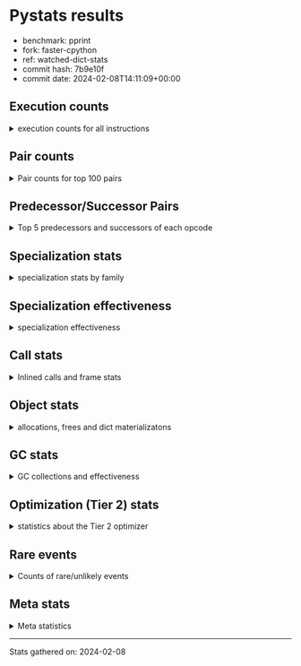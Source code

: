 
# Pystats results

- benchmark: pprint
- fork: faster-cpython
- ref: watched-dict-stats
- commit hash: 7b9e10f
- commit date: 2024-02-08T14:11:09+00:00

## Execution counts

<details>
<summary> execution counts for all instructions </summary>

|Name | Count | Self | Cumulative | Miss ratio | 
|---|---:|---:|---:|---:|
| LOAD_FAST | 3,904,027,280 | 19.2% | 19.2% |  |
| STORE_FAST | 1,824,010,800 | 9.0% | 28.2% |  |
| LOAD_GLOBAL_BUILTIN | 1,680,009,460 | 8.3% | 36.4% |  |
| LOAD_CONST | 1,328,007,760 | 6.5% | 43.0% |  |
| POP_JUMP_IF_FALSE | 1,224,008,080 | 6.0% | 49.0% |  |
| TO_BOOL_BOOL | 1,056,004,800 | 5.2% | 54.2% |  |
| LOAD_FAST_LOAD_FAST | 1,008,008,880 | 5.0% | 59.1% |  |
| CALL_BUILTIN_FAST | 560,003,940 | 2.8% | 61.9% |  |
| RETURN_VALUE | 560,002,000 | 2.8% | 64.7% |  |
| POP_JUMP_IF_TRUE | 552,001,280 | 2.7% | 67.4% |  |
| RESUME_CHECK | 488,004,300 | 2.4% | 69.8% |  |
| CALL_BUILTIN_O | 448,002,040 | 2.2% | 72.0% |  |
| CALL_PY_EXACT_ARGS | 320,004,040 | 1.6% | 73.5% |  |
| LOAD_ATTR_METHOD_WITH_VALUES | 320,003,980 | 1.6% | 75.1% |  |
| LOAD_ATTR | 312,081,480 | 1.5% | 76.7% |  |
| BUILD_TUPLE | 288,000,880 | 1.4% | 78.1% |  |
| LOAD_GLOBAL_MODULE | 280,001,740 | 1.4% | 79.4% |  |
| POP_TOP | 272,002,320 | 1.3% | 80.8% |  |
| CONTAINS_OP | 256,002,320 | 1.3% | 82.0% |  |
| UNPACK_SEQUENCE_TUPLE | 240,000,660 | 1.2% | 83.2% |  |
| IS_OP | 216,000,880 | 1.1% | 84.3% |  |
| ENTER_EXECUTOR | 215,998,720 | 1.1% | 85.4% |  |
| PUSH_NULL | 208,001,760 | 1.0% | 86.4% |  |
| INTERPRETER_EXIT | 168,000,160 | 0.8% | 87.2% |  |
| CALL_TYPE_1 | 160,001,620 | 0.8% | 88.0% |  |
| LOAD_ATTR_INSTANCE_VALUE | 152,001,880 | 0.7% | 88.7% |  |
| FOR_ITER_LIST | 136,860,620 | 0.7% | 89.4% | 33.4% |
| LOAD_ATTR_METHOD_NO_DICT | 120,000,640 | 0.6% | 90.0% |  |
| EXTENDED_ARG | 120,000,160 | 0.6% | 90.6% |  |
| RETURN_CONST | 104,000,240 | 0.5% | 91.1% |  |
| CALL_METHOD_DESCRIPTOR_O | 104,000,180 | 0.5% | 91.6% |  |
| FOR_ITER_TUPLE | 96,863,760 | 0.5% | 92.1% | 47.2% |
| CALL | 96,027,540 | 0.5% | 92.6% |  |
| BINARY_OP | 96,025,120 | 0.5% | 93.0% |  |
| BINARY_OP_ADD_INT | 96,000,320 | 0.5% | 93.5% |  |
| DELETE_SUBSCR | 96,000,240 | 0.5% | 94.0% |  |
| GET_ITER | 96,000,160 | 0.5% | 94.5% |  |
| BUILD_LIST | 96,000,160 | 0.5% | 94.9% |  |
| STORE_SUBSCR_DICT | 96,000,140 | 0.5% | 95.4% |  |
| TO_BOOL_NONE | 96,000,080 | 0.5% | 95.9% |  |
| STORE_ATTR_SLOT | 95,999,960 | 0.5% | 96.3% |  |
| BINARY_SUBSCR_TUPLE_INT | 95,999,920 | 0.5% | 96.8% |  |
| COMPARE_OP_INT | 80,000,160 | 0.4% | 97.2% |  |
| TO_BOOL | 72,019,860 | 0.4% | 97.6% |  |
| CALL_LEN | 56,000,020 | 0.3% | 97.8% |  |
| COPY | 48,000,720 | 0.2% | 98.1% |  |
| FORMAT_SIMPLE | 48,000,640 | 0.2% | 98.3% |  |
| CONVERT_VALUE | 48,000,640 | 0.2% | 98.5% |  |
| JUMP_FORWARD | 48,000,240 | 0.2% | 98.8% |  |
| LOAD_ATTR_SLOT | 47,999,920 | 0.2% | 99.0% |  |
| STORE_FAST_STORE_FAST | 32,000,480 | 0.2% | 99.2% |  |
| NOP | 24,000,640 | 0.1% | 99.3% |  |
| CALL_METHOD_DESCRIPTOR_NOARGS | 24,000,560 | 0.1% | 99.4% |  |
| BUILD_STRING | 24,000,320 | 0.1% | 99.5% |  |
| UNPACK_SEQUENCE_TWO_TUPLE | 24,000,280 | 0.1% | 99.6% |  |
| TO_BOOL_LIST | 24,000,120 | 0.1% | 99.8% |  |
| CALL_KW | 24,000,000 | 0.1% | 99.9% |  |
| BINARY_OP_SUBTRACT_INT | 16,000,300 | 0.1% | 100.0% |  |
| LOAD_ATTR_METHOD_LAZY_DICT | 8,000,160 | 0.0% | 100.0% |  |
| LOAD_GLOBAL | 2,560 | 0.0% | 100.0% |  |
| JUMP_BACKWARD | 1,700 | 0.0% | 100.0% |  |
| UNPACK_SEQUENCE | 360 | 0.0% | 100.0% |  |
| RESUME | 340 | 0.0% | 100.0% |  |
| COMPARE_OP | 320 | 0.0% | 100.0% |  |
| LOAD_DEREF | 320 | 0.0% | 100.0% |  |
| LOAD_ATTR_MODULE | 240 | 0.0% | 100.0% |  |
| STORE_SUBSCR | 200 | 0.0% | 100.0% |  |
| BINARY_SUBSCR | 160 | 0.0% | 100.0% |  |
| CALL_FUNCTION_EX | 160 | 0.0% | 100.0% |  |
| COPY_FREE_VARS | 160 | 0.0% | 100.0% |  |
| FOR_ITER | 160 | 0.0% | 100.0% |  |
| BINARY_OP_SUBTRACT_FLOAT | 120 | 0.0% | 100.0% |  |
| CHECK_EXC_MATCH | 80 | 0.0% | 100.0% |  |
| POP_EXCEPT | 80 | 0.0% | 100.0% |  |
| PUSH_EXC_INFO | 80 | 0.0% | 100.0% |  |
| BUILD_MAP | 80 | 0.0% | 100.0% |  |
| JUMP_BACKWARD_NO_INTERRUPT | 80 | 0.0% | 100.0% |  |
| POP_JUMP_IF_NONE | 80 | 0.0% | 100.0% |  |
| STORE_ATTR | 80 | 0.0% | 100.0% |  |
| BINARY_OP_ADD_UNICODE | 60 | 0.0% | 100.0% |  |
| CALL_METHOD_DESCRIPTOR_FAST | 60 | 0.0% | 100.0% |  |
| LOAD_ATTR_NONDESCRIPTOR_WITH_VALUES | 60 | 0.0% | 100.0% |  |


</details>

## Pair counts

<details>
<summary> Pair counts for top 100 pairs </summary>

|Pair | Count | Self | Cumulative | 
|---|---:|---:|---:|
| LOAD_GLOBAL_BUILTIN LOAD_FAST | 1,040,006,800 | 5.1% | 5.1% |
| STORE_FAST LOAD_FAST | 928,005,520 | 4.6% | 9.7% |
| LOAD_FAST LOAD_GLOBAL_BUILTIN | 640,002,240 | 3.1% | 12.8% |
| POP_JUMP_IF_FALSE LOAD_GLOBAL_BUILTIN | 536,002,680 | 2.6% | 15.5% |
| TO_BOOL_BOOL POP_JUMP_IF_FALSE | 528,003,940 | 2.6% | 18.1% |
| STORE_FAST STORE_FAST | 464,001,440 | 2.3% | 20.3% |
| POP_JUMP_IF_FALSE LOAD_FAST | 448,003,200 | 2.2% | 22.5% |
| LOAD_FAST TO_BOOL_BOOL | 440,001,000 | 2.2% | 24.7% |
| TO_BOOL_BOOL POP_JUMP_IF_TRUE | 432,000,740 | 2.1% | 26.8% |
| CALL_BUILTIN_FAST TO_BOOL_BOOL | 424,001,680 | 2.1% | 28.9% |
| LOAD_GLOBAL_BUILTIN CALL_BUILTIN_FAST | 424,001,680 | 2.1% | 31.0% |
| LOAD_FAST CALL_BUILTIN_O | 424,001,520 | 2.1% | 33.1% |
| LOAD_FAST LOAD_CONST | 400,002,160 | 2.0% | 35.1% |
| CALL_PY_EXACT_ARGS RESUME_CHECK | 320,004,040 | 1.6% | 36.6% |
| LOAD_FAST LOAD_ATTR_METHOD_WITH_VALUES | 320,003,720 | 1.6% | 38.2% |
| LOAD_CONST LOAD_CONST | 304,002,480 | 1.5% | 39.7% |
| BUILD_TUPLE RETURN_VALUE | 288,000,880 | 1.4% | 41.1% |
| POP_TOP LOAD_FAST | 264,001,920 | 1.3% | 42.4% |
| LOAD_CONST STORE_FAST | 264,000,720 | 1.3% | 43.7% |
| CONTAINS_OP POP_JUMP_IF_FALSE | 256,002,320 | 1.3% | 45.0% |
| RETURN_VALUE RETURN_VALUE | 240,000,800 | 1.2% | 46.2% |
| RETURN_VALUE UNPACK_SEQUENCE_TUPLE | 240,000,520 | 1.2% | 47.3% |
| UNPACK_SEQUENCE_TUPLE STORE_FAST | 232,000,600 | 1.1% | 48.5% |
| LOAD_ATTR IS_OP | 216,000,880 | 1.1% | 49.5% |
| LOAD_GLOBAL_BUILTIN LOAD_ATTR | 216,000,720 | 1.1% | 50.6% |
| POP_JUMP_IF_TRUE LOAD_FAST | 216,000,560 | 1.1% | 51.7% |
| POP_JUMP_IF_TRUE ENTER_EXECUTOR | 215,998,620 | 1.1% | 52.7% |
| LOAD_ATTR_METHOD_WITH_VALUES LOAD_FAST_LOAD_FAST | 208,003,700 | 1.0% | 53.8% |
| LOAD_FAST_LOAD_FAST LOAD_FAST_LOAD_FAST | 208,002,400 | 1.0% | 54.8% |
| LOAD_FAST_LOAD_FAST CALL_PY_EXACT_ARGS | 208,002,400 | 1.0% | 55.8% |
| LOAD_FAST PUSH_NULL | 208,001,440 | 1.0% | 56.8% |
| PUSH_NULL LOAD_FAST | 208,001,040 | 1.0% | 57.8% |
| CALL_BUILTIN_O POP_TOP | 208,000,780 | 1.0% | 58.9% |
| STORE_FAST LOAD_GLOBAL_BUILTIN | 192,001,520 | 0.9% | 59.8% |
| IS_OP POP_JUMP_IF_FALSE | 168,000,720 | 0.8% | 60.6% |
| CACHE RESUME_CHECK | 168,000,000 | 0.8% | 61.5% |
| RESUME_CHECK LOAD_FAST | 160,002,140 | 0.8% | 62.3% |
| RESUME_CHECK LOAD_GLOBAL_BUILTIN | 160,002,040 | 0.8% | 63.0% |
| LOAD_FAST CALL_TYPE_1 | 160,001,560 | 0.8% | 63.8% |
| CALL_TYPE_1 STORE_FAST | 160,001,560 | 0.8% | 64.6% |
| LOAD_GLOBAL_MODULE CONTAINS_OP | 160,001,560 | 0.8% | 65.4% |
| LOAD_FAST LOAD_GLOBAL_MODULE | 160,001,520 | 0.8% | 66.2% |
| LOAD_FAST LOAD_ATTR_INSTANCE_VALUE | 152,001,640 | 0.7% | 66.9% |
| LOAD_ATTR_INSTANCE_VALUE TO_BOOL_BOOL | 144,001,000 | 0.7% | 67.6% |
| LOAD_CONST BUILD_TUPLE | 144,000,720 | 0.7% | 68.4% |
| CALL_BUILTIN_O LOAD_CONST | 144,000,640 | 0.7% | 69.1% |
| CALL_BUILTIN_FAST STORE_FAST | 136,002,060 | 0.7% | 69.7% |
| LOAD_CONST CALL_BUILTIN_FAST | 136,001,520 | 0.7% | 70.4% |
| EXTENDED_ARG POP_JUMP_IF_FALSE | 120,000,160 | 0.6% | 71.0% |
| LOAD_FAST_LOAD_FAST LOAD_FAST | 112,001,440 | 0.6% | 71.5% |
| LOAD_FAST CALL_PY_EXACT_ARGS | 112,001,280 | 0.6% | 72.1% |
| LOAD_FAST LOAD_FAST_LOAD_FAST | 112,000,320 | 0.6% | 72.6% |
| LOAD_ATTR_METHOD_WITH_VALUES LOAD_FAST | 112,000,280 | 0.6% | 73.2% |
| LOAD_FAST CALL_METHOD_DESCRIPTOR_O | 103,999,960 | 0.5% | 73.7% |
| LOAD_FAST LOAD_ATTR | 96,001,560 | 0.5% | 74.2% |
| LOAD_FAST_LOAD_FAST CONTAINS_OP | 96,000,720 | 0.5% | 74.6% |
| LOAD_CONST LOAD_FAST_LOAD_FAST | 96,000,640 | 0.5% | 75.1% |
| POP_JUMP_IF_FALSE LOAD_CONST | 96,000,640 | 0.5% | 75.6% |
| CALL_BUILTIN_O STORE_FAST | 96,000,620 | 0.5% | 76.1% |
| STORE_FAST LOAD_CONST | 96,000,320 | 0.5% | 76.5% |
| LOAD_ATTR STORE_FAST | 96,000,280 | 0.5% | 77.0% |
| LOAD_FAST_LOAD_FAST DELETE_SUBSCR | 96,000,240 | 0.5% | 77.5% |
| BINARY_OP LOAD_FAST_LOAD_FAST | 96,000,180 | 0.5% | 78.0% |
| BUILD_LIST STORE_FAST | 96,000,160 | 0.5% | 78.4% |
| LOAD_FAST GET_ITER | 96,000,160 | 0.5% | 78.9% |
| LOAD_FAST_LOAD_FAST BUILD_TUPLE | 96,000,160 | 0.5% | 79.4% |
| POP_JUMP_IF_FALSE LOAD_FAST_LOAD_FAST | 96,000,160 | 0.5% | 79.8% |
| STORE_FAST BUILD_LIST | 96,000,160 | 0.5% | 80.3% |
| BINARY_OP_ADD_INT STORE_FAST | 96,000,140 | 0.5% | 80.8% |
| LOAD_CONST BINARY_OP_ADD_INT | 96,000,120 | 0.5% | 81.3% |
| TO_BOOL_BOOL EXTENDED_ARG | 96,000,120 | 0.5% | 81.7% |
| CALL_METHOD_DESCRIPTOR_O BINARY_OP | 96,000,080 | 0.5% | 82.2% |
| LOAD_ATTR_METHOD_NO_DICT LOAD_FAST | 96,000,080 | 0.5% | 82.7% |
| STORE_SUBSCR_DICT LOAD_CONST | 96,000,080 | 0.5% | 83.1% |
| TO_BOOL_NONE POP_JUMP_IF_FALSE | 96,000,080 | 0.5% | 83.6% |
| LOAD_FAST_LOAD_FAST STORE_SUBSCR_DICT | 96,000,040 | 0.5% | 84.1% |
| LOAD_CONST LOAD_ATTR_METHOD_NO_DICT | 96,000,000 | 0.5% | 84.6% |
| LOAD_FAST TO_BOOL_NONE | 96,000,000 | 0.5% | 85.0% |
| RETURN_CONST INTERPRETER_EXIT | 96,000,000 | 0.5% | 85.5% |
| RESUME_CHECK LOAD_FAST_LOAD_FAST | 95,999,960 | 0.5% | 86.0% |
| STORE_ATTR_SLOT RETURN_CONST | 95,999,960 | 0.5% | 86.5% |
| LOAD_FAST_LOAD_FAST STORE_ATTR_SLOT | 95,999,920 | 0.5% | 86.9% |
| BINARY_SUBSCR_TUPLE_INT CALL | 95,999,920 | 0.5% | 87.4% |
| LOAD_GLOBAL_MODULE LOAD_FAST | 95,999,920 | 0.5% | 87.9% |
| LOAD_CONST BINARY_SUBSCR_TUPLE_INT | 95,999,840 | 0.5% | 88.3% |
| ENTER_EXECUTOR LOAD_GLOBAL_BUILTIN | 79,999,280 | 0.4% | 88.7% |
| ENTER_EXECUTOR FOR_ITER_LIST | 78,085,140 | 0.4% | 89.1% |
| LOAD_FAST TO_BOOL | 72,000,760 | 0.4% | 89.5% |
| TO_BOOL POP_JUMP_IF_TRUE | 72,000,260 | 0.4% | 89.8% |
| DELETE_SUBSCR LOAD_FAST | 72,000,160 | 0.4% | 90.2% |
| RETURN_VALUE INTERPRETER_EXIT | 72,000,160 | 0.4% | 90.5% |
| POP_JUMP_IF_TRUE LOAD_CONST | 72,000,160 | 0.4% | 90.9% |
| FOR_ITER_TUPLE STORE_FAST | 58,172,940 | 0.3% | 91.2% |
| FOR_ITER_LIST LOAD_FAST_LOAD_FAST | 58,171,180 | 0.3% | 91.5% |
| ENTER_EXECUTOR FOR_ITER_TUPLE | 57,914,220 | 0.3% | 91.7% |
| GET_ITER FOR_ITER_LIST | 57,913,000 | 0.3% | 92.0% |
| COMPARE_OP_INT POP_JUMP_IF_FALSE | 56,000,200 | 0.3% | 92.3% |
| LOAD_FAST CALL_LEN | 55,999,960 | 0.3% | 92.6% |
| FOR_ITER_LIST STORE_FAST | 53,827,340 | 0.3% | 92.8% |
| POP_JUMP_IF_FALSE POP_TOP | 48,000,720 | 0.2% | 93.1% |


</details>

## Predecessor/Successor Pairs

<details>
<summary> Top 5 predecessors and successors of each opcode </summary>

### CACHE

<details>
<summary> Successors and predecessors for CACHE </summary>

|Successors | Count | Percentage | 
|---|---:|---:|
| RESUME_CHECK | 168,000,000 | 100.0% |
| RESUME | 160 | 0.0% |


</details>

### BINARY_SUBSCR

<details>
<summary> Successors and predecessors for BINARY_SUBSCR </summary>

|Predecessors | Count | Percentage | 
|---|---:|---:|
| LOAD_CONST | 160 | 100.0% |

|Successors | Count | Percentage | 
|---|---:|---:|
| CALL | 80 | 50.0% |
| BINARY_SUBSCR_TUPLE_INT | 80 | 50.0% |


</details>

### CHECK_EXC_MATCH

<details>
<summary> Successors and predecessors for CHECK_EXC_MATCH </summary>

|Predecessors | Count | Percentage | 
|---|---:|---:|
| LOAD_GLOBAL_BUILTIN | 60 | 75.0% |
| LOAD_GLOBAL | 20 | 25.0% |

|Successors | Count | Percentage | 
|---|---:|---:|
| POP_JUMP_IF_FALSE | 80 | 100.0% |


</details>

### DELETE_SUBSCR

<details>
<summary> Successors and predecessors for DELETE_SUBSCR </summary>

|Predecessors | Count | Percentage | 
|---|---:|---:|
| LOAD_FAST_LOAD_FAST | 96,000,240 | 100.0% |

|Successors | Count | Percentage | 
|---|---:|---:|
| LOAD_FAST | 72,000,160 | 75.0% |
| LOAD_CONST | 24,000,000 | 25.0% |
| RETURN_CONST | 80 | 0.0% |


</details>

### FORMAT_SIMPLE

<details>
<summary> Successors and predecessors for FORMAT_SIMPLE </summary>

|Predecessors | Count | Percentage | 
|---|---:|---:|
| CONVERT_VALUE | 48,000,640 | 100.0% |

|Successors | Count | Percentage | 
|---|---:|---:|
| BUILD_STRING | 24,000,320 | 50.0% |
| LOAD_CONST | 24,000,320 | 50.0% |


</details>

### GET_ITER

<details>
<summary> Successors and predecessors for GET_ITER </summary>

|Predecessors | Count | Percentage | 
|---|---:|---:|
| LOAD_FAST | 96,000,160 | 100.0% |

|Successors | Count | Percentage | 
|---|---:|---:|
| FOR_ITER_LIST | 57,913,000 | 60.3% |
| FOR_ITER_TUPLE | 38,087,040 | 39.7% |
| FOR_ITER | 120 | 0.0% |


</details>

### INTERPRETER_EXIT

<details>
<summary> Successors and predecessors for INTERPRETER_EXIT </summary>

|Predecessors | Count | Percentage | 
|---|---:|---:|
| RETURN_CONST | 96,000,000 | 57.1% |
| RETURN_VALUE | 72,000,160 | 42.9% |


</details>

### NOP

<details>
<summary> Successors and predecessors for NOP </summary>

|Predecessors | Count | Percentage | 
|---|---:|---:|
| RESUME_CHECK | 23,999,960 | 100.0% |
| STORE_FAST | 480 | 0.0% |
| POP_TOP | 160 | 0.0% |
| RESUME | 40 | 0.0% |

|Successors | Count | Percentage | 
|---|---:|---:|
| LOAD_FAST | 24,000,000 | 100.0% |
| LOAD_GLOBAL_BUILTIN | 400 | 0.0% |
| LOAD_DEREF | 160 | 0.0% |
| LOAD_GLOBAL | 80 | 0.0% |


</details>

### POP_EXCEPT

<details>
<summary> Successors and predecessors for POP_EXCEPT </summary>

|Predecessors | Count | Percentage | 
|---|---:|---:|
| STORE_FAST | 80 | 100.0% |

|Successors | Count | Percentage | 
|---|---:|---:|
| JUMP_BACKWARD_NO_INTERRUPT | 80 | 100.0% |


</details>

### POP_TOP

<details>
<summary> Successors and predecessors for POP_TOP </summary>

|Predecessors | Count | Percentage | 
|---|---:|---:|
| CALL_BUILTIN_O | 208,000,780 | 76.5% |
| POP_JUMP_IF_FALSE | 48,000,720 | 17.6% |
| RETURN_CONST | 8,000,240 | 2.9% |
| CALL_METHOD_DESCRIPTOR_O | 8,000,100 | 2.9% |
| CALL | 480 | 0.0% |

|Successors | Count | Percentage | 
|---|---:|---:|
| LOAD_FAST | 264,001,920 | 97.1% |
| RETURN_CONST | 8,000,080 | 2.9% |
| NOP | 160 | 0.0% |
| LOAD_CONST | 80 | 0.0% |
| LOAD_FAST_LOAD_FAST | 80 | 0.0% |


</details>

### PUSH_EXC_INFO

<details>
<summary> Successors and predecessors for PUSH_EXC_INFO </summary>

|Predecessors | Count | Percentage | 
|---|---:|---:|
| ENTER_EXECUTOR | 80 | 100.0% |

|Successors | Count | Percentage | 
|---|---:|---:|
| LOAD_GLOBAL | 40 | 50.0% |
| LOAD_GLOBAL_BUILTIN | 40 | 50.0% |


</details>

### PUSH_NULL

<details>
<summary> Successors and predecessors for PUSH_NULL </summary>

|Predecessors | Count | Percentage | 
|---|---:|---:|
| LOAD_FAST | 208,001,440 | 100.0% |
| LOAD_DEREF | 160 | 0.0% |
| LOAD_ATTR_MODULE | 120 | 0.0% |
| LOAD_ATTR | 40 | 0.0% |

|Successors | Count | Percentage | 
|---|---:|---:|
| LOAD_FAST | 208,001,040 | 100.0% |
| CALL | 640 | 0.0% |
| LOAD_FAST_LOAD_FAST | 80 | 0.0% |


</details>

### RETURN_VALUE

<details>
<summary> Successors and predecessors for RETURN_VALUE </summary>

|Predecessors | Count | Percentage | 
|---|---:|---:|
| BUILD_TUPLE | 288,000,880 | 51.4% |
| RETURN_VALUE | 240,000,800 | 42.9% |
| COMPARE_OP_INT | 23,999,960 | 4.3% |
| LOAD_FAST | 8,000,240 | 1.4% |
| CALL_METHOD_DESCRIPTOR_NOARGS | 60 | 0.0% |

|Successors | Count | Percentage | 
|---|---:|---:|
| RETURN_VALUE | 240,000,800 | 42.9% |
| UNPACK_SEQUENCE_TUPLE | 240,000,520 | 42.9% |
| INTERPRETER_EXIT | 72,000,160 | 12.9% |
| STORE_FAST | 8,000,080 | 1.4% |
| UNPACK_SEQUENCE | 280 | 0.0% |


</details>

### STORE_SUBSCR

<details>
<summary> Successors and predecessors for STORE_SUBSCR </summary>

|Predecessors | Count | Percentage | 
|---|---:|---:|
| LOAD_FAST_LOAD_FAST | 200 | 100.0% |

|Successors | Count | Percentage | 
|---|---:|---:|
| STORE_SUBSCR_DICT | 100 | 50.0% |
| LOAD_CONST | 80 | 40.0% |
| LOAD_FAST | 20 | 10.0% |


</details>

### TO_BOOL

<details>
<summary> Successors and predecessors for TO_BOOL </summary>

|Predecessors | Count | Percentage | 
|---|---:|---:|
| LOAD_FAST | 72,000,760 | 100.0% |
| TO_BOOL | 18,340 | 0.0% |
| CALL | 200 | 0.0% |
| CALL_BUILTIN_FAST | 200 | 0.0% |
| COPY | 160 | 0.0% |

|Successors | Count | Percentage | 
|---|---:|---:|
| POP_JUMP_IF_TRUE | 72,000,260 | 100.0% |
| TO_BOOL | 18,340 | 0.0% |
| TO_BOOL_BOOL | 640 | 0.0% |
| POP_JUMP_IF_FALSE | 460 | 0.0% |
| TO_BOOL_NONE | 80 | 0.0% |


</details>

### BINARY_OP

<details>
<summary> Successors and predecessors for BINARY_OP </summary>

|Predecessors | Count | Percentage | 
|---|---:|---:|
| CALL_METHOD_DESCRIPTOR_O | 96,000,080 | 100.0% |
| BINARY_OP | 24,280 | 0.0% |
| LOAD_CONST | 280 | 0.0% |
| LOAD_FAST | 280 | 0.0% |
| CALL | 80 | 0.0% |

|Successors | Count | Percentage | 
|---|---:|---:|
| LOAD_FAST_LOAD_FAST | 96,000,180 | 100.0% |
| BINARY_OP | 24,280 | 0.0% |
| STORE_FAST | 220 | 0.0% |
| BINARY_OP_ADD_INT | 160 | 0.0% |
| BINARY_OP_SUBTRACT_INT | 100 | 0.0% |


</details>

### BUILD_LIST

<details>
<summary> Successors and predecessors for BUILD_LIST </summary>

|Predecessors | Count | Percentage | 
|---|---:|---:|
| STORE_FAST | 96,000,160 | 100.0% |

|Successors | Count | Percentage | 
|---|---:|---:|
| STORE_FAST | 96,000,160 | 100.0% |


</details>

### BUILD_MAP

<details>
<summary> Successors and predecessors for BUILD_MAP </summary>

|Predecessors | Count | Percentage | 
|---|---:|---:|
| LOAD_CONST | 80 | 100.0% |

|Successors | Count | Percentage | 
|---|---:|---:|
| LOAD_CONST | 80 | 100.0% |


</details>

### BUILD_STRING

<details>
<summary> Successors and predecessors for BUILD_STRING </summary>

|Predecessors | Count | Percentage | 
|---|---:|---:|
| FORMAT_SIMPLE | 24,000,320 | 100.0% |

|Successors | Count | Percentage | 
|---|---:|---:|
| CALL_BUILTIN_O | 24,000,240 | 100.0% |
| CALL | 80 | 0.0% |


</details>

### BUILD_TUPLE

<details>
<summary> Successors and predecessors for BUILD_TUPLE </summary>

|Predecessors | Count | Percentage | 
|---|---:|---:|
| LOAD_CONST | 144,000,720 | 50.0% |
| LOAD_FAST_LOAD_FAST | 96,000,160 | 33.3% |
| CALL | 48,000,000 | 16.7% |

|Successors | Count | Percentage | 
|---|---:|---:|
| RETURN_VALUE | 288,000,880 | 100.0% |


</details>

### CALL

<details>
<summary> Successors and predecessors for CALL </summary>

|Predecessors | Count | Percentage | 
|---|---:|---:|
| BINARY_SUBSCR_TUPLE_INT | 95,999,920 | 100.0% |
| CALL | 24,380 | 0.0% |
| LOAD_FAST | 1,200 | 0.0% |
| PUSH_NULL | 640 | 0.0% |
| LOAD_FAST_LOAD_FAST | 320 | 0.0% |

|Successors | Count | Percentage | 
|---|---:|---:|
| BUILD_TUPLE | 48,000,000 | 50.0% |
| LOAD_GLOBAL_MODULE | 47,999,920 | 50.0% |
| CALL | 24,380 | 0.0% |
| STORE_FAST | 500 | 0.0% |
| POP_TOP | 480 | 0.0% |


</details>

### CALL_FUNCTION_EX

<details>
<summary> Successors and predecessors for CALL_FUNCTION_EX </summary>

|Predecessors | Count | Percentage | 
|---|---:|---:|
| LOAD_FAST | 160 | 100.0% |

|Successors | Count | Percentage | 
|---|---:|---:|
| COPY_FREE_VARS | 160 | 100.0% |


</details>

### CALL_KW

<details>
<summary> Successors and predecessors for CALL_KW </summary>

|Predecessors | Count | Percentage | 
|---|---:|---:|
| LOAD_CONST | 24,000,000 | 100.0% |

|Successors | Count | Percentage | 
|---|---:|---:|
| STORE_FAST | 24,000,000 | 100.0% |


</details>

### COMPARE_OP

<details>
<summary> Successors and predecessors for COMPARE_OP </summary>

|Predecessors | Count | Percentage | 
|---|---:|---:|
| LOAD_CONST | 200 | 62.5% |
| LOAD_ATTR | 40 | 12.5% |
| LOAD_FAST | 40 | 12.5% |
| LOAD_ATTR_SLOT | 40 | 12.5% |

|Successors | Count | Percentage | 
|---|---:|---:|
| COMPARE_OP_INT | 160 | 50.0% |
| POP_JUMP_IF_FALSE | 120 | 37.5% |
| RETURN_VALUE | 40 | 12.5% |


</details>

### CONTAINS_OP

<details>
<summary> Successors and predecessors for CONTAINS_OP </summary>

|Predecessors | Count | Percentage | 
|---|---:|---:|
| LOAD_GLOBAL_MODULE | 160,001,560 | 62.5% |
| LOAD_FAST_LOAD_FAST | 96,000,720 | 37.5% |
| LOAD_GLOBAL | 40 | 0.0% |

|Successors | Count | Percentage | 
|---|---:|---:|
| POP_JUMP_IF_FALSE | 256,002,320 | 100.0% |


</details>

### CONVERT_VALUE

<details>
<summary> Successors and predecessors for CONVERT_VALUE </summary>

|Predecessors | Count | Percentage | 
|---|---:|---:|
| LOAD_FAST | 48,000,640 | 100.0% |

|Successors | Count | Percentage | 
|---|---:|---:|
| FORMAT_SIMPLE | 48,000,640 | 100.0% |


</details>

### COPY

<details>
<summary> Successors and predecessors for COPY </summary>

|Predecessors | Count | Percentage | 
|---|---:|---:|
| LOAD_FAST | 48,000,640 | 100.0% |
| BINARY_OP_ADD_INT | 60 | 0.0% |
| BINARY_OP | 20 | 0.0% |

|Successors | Count | Percentage | 
|---|---:|---:|
| TO_BOOL_BOOL | 48,000,480 | 100.0% |
| TO_BOOL | 160 | 0.0% |
| STORE_FAST_STORE_FAST | 80 | 0.0% |


</details>

### COPY_FREE_VARS

<details>
<summary> Successors and predecessors for COPY_FREE_VARS </summary>

|Predecessors | Count | Percentage | 
|---|---:|---:|
| CALL_FUNCTION_EX | 160 | 100.0% |

|Successors | Count | Percentage | 
|---|---:|---:|
| RESUME_CHECK | 120 | 75.0% |
| RESUME | 40 | 25.0% |


</details>

### ENTER_EXECUTOR

<details>
<summary> Successors and predecessors for ENTER_EXECUTOR </summary>

|Predecessors | Count | Percentage | 
|---|---:|---:|
| POP_JUMP_IF_TRUE | 215,998,620 | 100.0% |
| JUMP_BACKWARD | 100 | 0.0% |

|Successors | Count | Percentage | 
|---|---:|---:|
| LOAD_GLOBAL_BUILTIN | 79,999,280 | 37.0% |
| FOR_ITER_LIST | 78,085,140 | 36.2% |
| FOR_ITER_TUPLE | 57,914,220 | 26.8% |
| PUSH_EXC_INFO | 80 | 0.0% |


</details>

### EXTENDED_ARG

<details>
<summary> Successors and predecessors for EXTENDED_ARG </summary>

|Predecessors | Count | Percentage | 
|---|---:|---:|
| TO_BOOL_BOOL | 96,000,120 | 80.0% |
| IS_OP | 24,000,000 | 20.0% |
| TO_BOOL | 40 | 0.0% |

|Successors | Count | Percentage | 
|---|---:|---:|
| POP_JUMP_IF_FALSE | 120,000,160 | 100.0% |


</details>

### FOR_ITER

<details>
<summary> Successors and predecessors for FOR_ITER </summary>

|Predecessors | Count | Percentage | 
|---|---:|---:|
| GET_ITER | 120 | 75.0% |
| JUMP_BACKWARD | 40 | 25.0% |

|Successors | Count | Percentage | 
|---|---:|---:|
| STORE_FAST | 40 | 25.0% |
| UNPACK_SEQUENCE | 40 | 25.0% |
| FOR_ITER_LIST | 40 | 25.0% |
| FOR_ITER_TUPLE | 40 | 25.0% |


</details>

### IS_OP

<details>
<summary> Successors and predecessors for IS_OP </summary>

|Predecessors | Count | Percentage | 
|---|---:|---:|
| LOAD_ATTR | 216,000,880 | 100.0% |

|Successors | Count | Percentage | 
|---|---:|---:|
| POP_JUMP_IF_FALSE | 168,000,720 | 77.8% |
| POP_JUMP_IF_TRUE | 24,000,160 | 11.1% |
| EXTENDED_ARG | 24,000,000 | 11.1% |


</details>

### JUMP_BACKWARD

<details>
<summary> Successors and predecessors for JUMP_BACKWARD </summary>

|Predecessors | Count | Percentage | 
|---|---:|---:|
| POP_JUMP_IF_TRUE | 1,700 | 100.0% |

|Successors | Count | Percentage | 
|---|---:|---:|
| FOR_ITER_TUPLE | 640 | 37.6% |
| FOR_ITER_LIST | 600 | 35.3% |
| LOAD_FAST | 320 | 18.8% |
| ENTER_EXECUTOR | 100 | 5.9% |
| FOR_ITER | 40 | 2.4% |


</details>

### JUMP_BACKWARD_NO_INTERRUPT

<details>
<summary> Successors and predecessors for JUMP_BACKWARD_NO_INTERRUPT </summary>

|Predecessors | Count | Percentage | 
|---|---:|---:|
| POP_EXCEPT | 80 | 100.0% |

|Successors | Count | Percentage | 
|---|---:|---:|
| LOAD_FAST | 80 | 100.0% |


</details>

### JUMP_FORWARD

<details>
<summary> Successors and predecessors for JUMP_FORWARD </summary>

|Predecessors | Count | Percentage | 
|---|---:|---:|
| STORE_FAST | 48,000,160 | 100.0% |
| LOAD_FAST | 80 | 0.0% |

|Successors | Count | Percentage | 
|---|---:|---:|
| LOAD_GLOBAL_BUILTIN | 24,000,120 | 50.0% |
| LOAD_FAST | 24,000,000 | 50.0% |
| LOAD_FAST_LOAD_FAST | 80 | 0.0% |
| LOAD_GLOBAL | 40 | 0.0% |


</details>

### LOAD_ATTR

<details>
<summary> Successors and predecessors for LOAD_ATTR </summary>

|Predecessors | Count | Percentage | 
|---|---:|---:|
| LOAD_GLOBAL_BUILTIN | 216,000,720 | 69.2% |
| LOAD_FAST | 96,001,560 | 30.8% |
| LOAD_ATTR | 78,540 | 0.0% |
| LOAD_GLOBAL | 240 | 0.0% |
| LOAD_CONST | 160 | 0.0% |

|Successors | Count | Percentage | 
|---|---:|---:|
| IS_OP | 216,000,880 | 69.2% |
| STORE_FAST | 96,000,280 | 30.8% |
| LOAD_ATTR | 78,540 | 0.0% |
| LOAD_ATTR_METHOD_WITH_VALUES | 260 | 0.0% |
| LOAD_FAST | 240 | 0.0% |


</details>

### LOAD_CONST

<details>
<summary> Successors and predecessors for LOAD_CONST </summary>

|Predecessors | Count | Percentage | 
|---|---:|---:|
| LOAD_FAST | 400,002,160 | 30.1% |
| LOAD_CONST | 304,002,480 | 22.9% |
| CALL_BUILTIN_O | 144,000,640 | 10.8% |
| POP_JUMP_IF_FALSE | 96,000,640 | 7.2% |
| STORE_FAST | 96,000,320 | 7.2% |

|Successors | Count | Percentage | 
|---|---:|---:|
| LOAD_CONST | 304,002,480 | 22.9% |
| STORE_FAST | 264,000,720 | 19.9% |
| BUILD_TUPLE | 144,000,720 | 10.8% |
| CALL_BUILTIN_FAST | 136,001,520 | 10.2% |
| LOAD_FAST_LOAD_FAST | 96,000,640 | 7.2% |


</details>

### LOAD_DEREF

<details>
<summary> Successors and predecessors for LOAD_DEREF </summary>

|Predecessors | Count | Percentage | 
|---|---:|---:|
| NOP | 160 | 50.0% |
| STORE_FAST | 160 | 50.0% |

|Successors | Count | Percentage | 
|---|---:|---:|
| PUSH_NULL | 160 | 50.0% |
| STORE_FAST | 160 | 50.0% |


</details>

### LOAD_FAST

<details>
<summary> Successors and predecessors for LOAD_FAST </summary>

|Predecessors | Count | Percentage | 
|---|---:|---:|
| LOAD_GLOBAL_BUILTIN | 1,040,006,800 | 26.6% |
| STORE_FAST | 928,005,520 | 23.8% |
| POP_JUMP_IF_FALSE | 448,003,200 | 11.5% |
| POP_TOP | 264,001,920 | 6.8% |
| POP_JUMP_IF_TRUE | 216,000,560 | 5.5% |

|Successors | Count | Percentage | 
|---|---:|---:|
| LOAD_GLOBAL_BUILTIN | 640,002,240 | 16.4% |
| TO_BOOL_BOOL | 440,001,000 | 11.3% |
| CALL_BUILTIN_O | 424,001,520 | 10.9% |
| LOAD_CONST | 400,002,160 | 10.2% |
| LOAD_ATTR_METHOD_WITH_VALUES | 320,003,720 | 8.2% |


</details>

### LOAD_FAST_LOAD_FAST

<details>
<summary> Successors and predecessors for LOAD_FAST_LOAD_FAST </summary>

|Predecessors | Count | Percentage | 
|---|---:|---:|
| LOAD_ATTR_METHOD_WITH_VALUES | 208,003,700 | 20.6% |
| LOAD_FAST_LOAD_FAST | 208,002,400 | 20.6% |
| LOAD_FAST | 112,000,320 | 11.1% |
| LOAD_CONST | 96,000,640 | 9.5% |
| BINARY_OP | 96,000,180 | 9.5% |

|Successors | Count | Percentage | 
|---|---:|---:|
| LOAD_FAST_LOAD_FAST | 208,002,400 | 20.6% |
| CALL_PY_EXACT_ARGS | 208,002,400 | 20.6% |
| LOAD_FAST | 112,001,440 | 11.1% |
| CONTAINS_OP | 96,000,720 | 9.5% |
| DELETE_SUBSCR | 96,000,240 | 9.5% |


</details>

### LOAD_GLOBAL

<details>
<summary> Successors and predecessors for LOAD_GLOBAL </summary>

|Predecessors | Count | Percentage | 
|---|---:|---:|
| LOAD_FAST | 800 | 31.2% |
| POP_JUMP_IF_FALSE | 680 | 26.6% |
| STORE_FAST | 160 | 6.2% |
| RESUME | 160 | 6.2% |
| RESUME_CHECK | 160 | 6.2% |

|Successors | Count | Percentage | 
|---|---:|---:|
| LOAD_GLOBAL_BUILTIN | 1,020 | 39.8% |
| LOAD_FAST | 720 | 28.1% |
| LOAD_GLOBAL_MODULE | 260 | 10.2% |
| LOAD_ATTR | 240 | 9.4% |
| CALL | 220 | 8.6% |


</details>

### POP_JUMP_IF_FALSE

<details>
<summary> Successors and predecessors for POP_JUMP_IF_FALSE </summary>

|Predecessors | Count | Percentage | 
|---|---:|---:|
| TO_BOOL_BOOL | 528,003,940 | 43.1% |
| CONTAINS_OP | 256,002,320 | 20.9% |
| IS_OP | 168,000,720 | 13.7% |
| EXTENDED_ARG | 120,000,160 | 9.8% |
| TO_BOOL_NONE | 96,000,080 | 7.8% |

|Successors | Count | Percentage | 
|---|---:|---:|
| LOAD_GLOBAL_BUILTIN | 536,002,680 | 43.8% |
| LOAD_FAST | 448,003,200 | 36.6% |
| LOAD_CONST | 96,000,640 | 7.8% |
| LOAD_FAST_LOAD_FAST | 96,000,160 | 7.8% |
| POP_TOP | 48,000,720 | 3.9% |


</details>

### POP_JUMP_IF_NONE

<details>
<summary> Successors and predecessors for POP_JUMP_IF_NONE </summary>

|Predecessors | Count | Percentage | 
|---|---:|---:|
| LOAD_FAST | 80 | 100.0% |

|Successors | Count | Percentage | 
|---|---:|---:|
| LOAD_CONST | 80 | 100.0% |


</details>

### POP_JUMP_IF_TRUE

<details>
<summary> Successors and predecessors for POP_JUMP_IF_TRUE </summary>

|Predecessors | Count | Percentage | 
|---|---:|---:|
| TO_BOOL_BOOL | 432,000,740 | 78.3% |
| TO_BOOL | 72,000,260 | 13.0% |
| IS_OP | 24,000,160 | 4.3% |
| TO_BOOL_LIST | 24,000,120 | 4.3% |

|Successors | Count | Percentage | 
|---|---:|---:|
| LOAD_FAST | 216,000,560 | 39.1% |
| ENTER_EXECUTOR | 215,998,620 | 39.1% |
| LOAD_CONST | 72,000,160 | 13.0% |
| LOAD_GLOBAL_BUILTIN | 48,000,040 | 8.7% |
| JUMP_BACKWARD | 1,700 | 0.0% |


</details>

### RETURN_CONST

<details>
<summary> Successors and predecessors for RETURN_CONST </summary>

|Predecessors | Count | Percentage | 
|---|---:|---:|
| STORE_ATTR_SLOT | 95,999,960 | 92.3% |
| POP_TOP | 8,000,080 | 7.7% |
| DELETE_SUBSCR | 80 | 0.0% |
| POP_JUMP_IF_TRUE | 80 | 0.0% |
| STORE_ATTR | 40 | 0.0% |

|Successors | Count | Percentage | 
|---|---:|---:|
| INTERPRETER_EXIT | 96,000,000 | 92.3% |
| POP_TOP | 8,000,240 | 7.7% |


</details>

### STORE_ATTR

<details>
<summary> Successors and predecessors for STORE_ATTR </summary>

|Predecessors | Count | Percentage | 
|---|---:|---:|
| LOAD_FAST_LOAD_FAST | 80 | 100.0% |

|Successors | Count | Percentage | 
|---|---:|---:|
| RETURN_CONST | 40 | 50.0% |
| STORE_ATTR_SLOT | 40 | 50.0% |


</details>

### STORE_FAST

<details>
<summary> Successors and predecessors for STORE_FAST </summary>

|Predecessors | Count | Percentage | 
|---|---:|---:|
| STORE_FAST | 464,001,440 | 25.4% |
| LOAD_CONST | 264,000,720 | 14.5% |
| UNPACK_SEQUENCE_TUPLE | 232,000,600 | 12.7% |
| CALL_TYPE_1 | 160,001,560 | 8.8% |
| CALL_BUILTIN_FAST | 136,002,060 | 7.5% |

|Successors | Count | Percentage | 
|---|---:|---:|
| LOAD_FAST | 928,005,520 | 50.9% |
| STORE_FAST | 464,001,440 | 25.4% |
| LOAD_GLOBAL_BUILTIN | 192,001,520 | 10.5% |
| LOAD_CONST | 96,000,320 | 5.3% |
| BUILD_LIST | 96,000,160 | 5.3% |


</details>

### STORE_FAST_STORE_FAST

<details>
<summary> Successors and predecessors for STORE_FAST_STORE_FAST </summary>

|Predecessors | Count | Percentage | 
|---|---:|---:|
| UNPACK_SEQUENCE_TWO_TUPLE | 24,000,280 | 75.0% |
| UNPACK_SEQUENCE_TUPLE | 8,000,060 | 25.0% |
| COPY | 80 | 0.0% |
| UNPACK_SEQUENCE | 60 | 0.0% |

|Successors | Count | Percentage | 
|---|---:|---:|
| LOAD_FAST | 24,000,320 | 75.0% |
| STORE_FAST | 8,000,080 | 25.0% |
| LOAD_GLOBAL | 40 | 0.0% |
| LOAD_GLOBAL_BUILTIN | 40 | 0.0% |


</details>

### UNPACK_SEQUENCE

<details>
<summary> Successors and predecessors for UNPACK_SEQUENCE </summary>

|Predecessors | Count | Percentage | 
|---|---:|---:|
| RETURN_VALUE | 280 | 77.8% |
| FOR_ITER | 40 | 11.1% |
| FOR_ITER_LIST | 40 | 11.1% |

|Successors | Count | Percentage | 
|---|---:|---:|
| UNPACK_SEQUENCE_TUPLE | 140 | 38.9% |
| STORE_FAST | 120 | 33.3% |
| STORE_FAST_STORE_FAST | 60 | 16.7% |
| UNPACK_SEQUENCE_TWO_TUPLE | 40 | 11.1% |


</details>

### RESUME

<details>
<summary> Successors and predecessors for RESUME </summary>

|Predecessors | Count | Percentage | 
|---|---:|---:|
| CACHE | 160 | 47.1% |
| CALL | 140 | 41.2% |
| COPY_FREE_VARS | 40 | 11.8% |

|Successors | Count | Percentage | 
|---|---:|---:|
| LOAD_GLOBAL | 160 | 47.1% |
| LOAD_FAST | 100 | 29.4% |
| NOP | 40 | 11.8% |
| LOAD_FAST_LOAD_FAST | 40 | 11.8% |


</details>

### BINARY_OP_ADD_INT

<details>
<summary> Successors and predecessors for BINARY_OP_ADD_INT </summary>

|Predecessors | Count | Percentage | 
|---|---:|---:|
| LOAD_CONST | 96,000,120 | 100.0% |
| BINARY_OP | 160 | 0.0% |
| LOAD_ATTR_INSTANCE_VALUE | 40 | 0.0% |

|Successors | Count | Percentage | 
|---|---:|---:|
| STORE_FAST | 96,000,140 | 100.0% |
| COPY | 60 | 0.0% |
| LOAD_FAST_LOAD_FAST | 60 | 0.0% |
| CALL_PY_EXACT_ARGS | 40 | 0.0% |
| CALL | 20 | 0.0% |


</details>

### BINARY_OP_ADD_UNICODE

<details>
<summary> Successors and predecessors for BINARY_OP_ADD_UNICODE </summary>

|Predecessors | Count | Percentage | 
|---|---:|---:|
| BINARY_OP | 60 | 100.0% |

|Successors | Count | Percentage | 
|---|---:|---:|
| STORE_FAST | 60 | 100.0% |


</details>

### BINARY_OP_SUBTRACT_FLOAT

<details>
<summary> Successors and predecessors for BINARY_OP_SUBTRACT_FLOAT </summary>

|Predecessors | Count | Percentage | 
|---|---:|---:|
| LOAD_FAST | 80 | 66.7% |
| BINARY_OP | 40 | 33.3% |

|Successors | Count | Percentage | 
|---|---:|---:|
| STORE_FAST | 120 | 100.0% |


</details>

### BINARY_OP_SUBTRACT_INT

<details>
<summary> Successors and predecessors for BINARY_OP_SUBTRACT_INT </summary>

|Predecessors | Count | Percentage | 
|---|---:|---:|
| LOAD_FAST | 16,000,120 | 100.0% |
| BINARY_OP | 100 | 0.0% |
| LOAD_FAST_LOAD_FAST | 80 | 0.0% |

|Successors | Count | Percentage | 
|---|---:|---:|
| STORE_FAST | 8,000,180 | 50.0% |
| LOAD_FAST | 8,000,060 | 50.0% |
| LOAD_CONST | 60 | 0.0% |


</details>

### BINARY_SUBSCR_TUPLE_INT

<details>
<summary> Successors and predecessors for BINARY_SUBSCR_TUPLE_INT </summary>

|Predecessors | Count | Percentage | 
|---|---:|---:|
| LOAD_CONST | 95,999,840 | 100.0% |
| BINARY_SUBSCR | 80 | 0.0% |

|Successors | Count | Percentage | 
|---|---:|---:|
| CALL | 95,999,920 | 100.0% |


</details>

### CALL_BUILTIN_FAST

<details>
<summary> Successors and predecessors for CALL_BUILTIN_FAST </summary>

|Predecessors | Count | Percentage | 
|---|---:|---:|
| LOAD_GLOBAL_BUILTIN | 424,001,680 | 75.7% |
| LOAD_CONST | 136,001,520 | 24.3% |
| LOAD_FAST | 440 | 0.0% |
| CALL | 300 | 0.0% |

|Successors | Count | Percentage | 
|---|---:|---:|
| TO_BOOL_BOOL | 424,001,680 | 75.7% |
| STORE_FAST | 136,002,060 | 24.3% |
| TO_BOOL | 200 | 0.0% |


</details>

### CALL_BUILTIN_O

<details>
<summary> Successors and predecessors for CALL_BUILTIN_O </summary>

|Predecessors | Count | Percentage | 
|---|---:|---:|
| LOAD_FAST | 424,001,520 | 94.6% |
| BUILD_STRING | 24,000,240 | 5.4% |
| CALL | 280 | 0.0% |

|Successors | Count | Percentage | 
|---|---:|---:|
| POP_TOP | 208,000,780 | 46.4% |
| LOAD_CONST | 144,000,640 | 32.1% |
| STORE_FAST | 96,000,620 | 21.4% |


</details>

### CALL_LEN

<details>
<summary> Successors and predecessors for CALL_LEN </summary>

|Predecessors | Count | Percentage | 
|---|---:|---:|
| LOAD_FAST | 55,999,960 | 100.0% |
| CALL | 60 | 0.0% |

|Successors | Count | Percentage | 
|---|---:|---:|
| LOAD_CONST | 47,999,960 | 85.7% |
| LOAD_FAST | 8,000,060 | 14.3% |


</details>

### CALL_METHOD_DESCRIPTOR_FAST

<details>
<summary> Successors and predecessors for CALL_METHOD_DESCRIPTOR_FAST </summary>

|Predecessors | Count | Percentage | 
|---|---:|---:|
| LOAD_CONST | 40 | 66.7% |
| CALL | 20 | 33.3% |

|Successors | Count | Percentage | 
|---|---:|---:|
| STORE_FAST | 60 | 100.0% |


</details>

### CALL_METHOD_DESCRIPTOR_NOARGS

<details>
<summary> Successors and predecessors for CALL_METHOD_DESCRIPTOR_NOARGS </summary>

|Predecessors | Count | Percentage | 
|---|---:|---:|
| LOAD_ATTR_METHOD_NO_DICT | 24,000,440 | 100.0% |
| CALL | 80 | 0.0% |
| LOAD_ATTR_METHOD_LAZY_DICT | 40 | 0.0% |

|Successors | Count | Percentage | 
|---|---:|---:|
| LOAD_GLOBAL_MODULE | 23,999,920 | 100.0% |
| LOAD_FAST | 540 | 0.0% |
| RETURN_VALUE | 60 | 0.0% |
| LOAD_GLOBAL | 40 | 0.0% |


</details>

### CALL_METHOD_DESCRIPTOR_O

<details>
<summary> Successors and predecessors for CALL_METHOD_DESCRIPTOR_O </summary>

|Predecessors | Count | Percentage | 
|---|---:|---:|
| LOAD_FAST | 103,999,960 | 100.0% |
| CALL | 140 | 0.0% |
| LOAD_CONST | 80 | 0.0% |

|Successors | Count | Percentage | 
|---|---:|---:|
| BINARY_OP | 96,000,080 | 92.3% |
| POP_TOP | 8,000,100 | 7.7% |


</details>

### CALL_PY_EXACT_ARGS

<details>
<summary> Successors and predecessors for CALL_PY_EXACT_ARGS </summary>

|Predecessors | Count | Percentage | 
|---|---:|---:|
| LOAD_FAST_LOAD_FAST | 208,002,400 | 65.0% |
| LOAD_FAST | 112,001,280 | 35.0% |
| CALL | 280 | 0.0% |
| LOAD_CONST | 40 | 0.0% |
| BINARY_OP_ADD_INT | 40 | 0.0% |

|Successors | Count | Percentage | 
|---|---:|---:|
| RESUME_CHECK | 320,004,040 | 100.0% |


</details>

### CALL_TYPE_1

<details>
<summary> Successors and predecessors for CALL_TYPE_1 </summary>

|Predecessors | Count | Percentage | 
|---|---:|---:|
| LOAD_FAST | 160,001,560 | 100.0% |
| CALL | 60 | 0.0% |

|Successors | Count | Percentage | 
|---|---:|---:|
| STORE_FAST | 160,001,560 | 100.0% |
| LOAD_ATTR | 60 | 0.0% |


</details>

### COMPARE_OP_INT

<details>
<summary> Successors and predecessors for COMPARE_OP_INT </summary>

|Predecessors | Count | Percentage | 
|---|---:|---:|
| LOAD_CONST | 48,000,040 | 60.0% |
| LOAD_ATTR_SLOT | 23,999,920 | 30.0% |
| LOAD_FAST | 8,000,040 | 10.0% |
| COMPARE_OP | 160 | 0.0% |

|Successors | Count | Percentage | 
|---|---:|---:|
| POP_JUMP_IF_FALSE | 56,000,200 | 70.0% |
| RETURN_VALUE | 23,999,960 | 30.0% |


</details>

### FOR_ITER_LIST

<details>
<summary> Successors and predecessors for FOR_ITER_LIST </summary>

|Predecessors | Count | Percentage | 
|---|---:|---:|
| ENTER_EXECUTOR | 78,085,140 | 57.1% |
| GET_ITER | 57,913,000 | 42.3% |
| FOR_ITER_TUPLE | 861,840 | 0.6% |
| JUMP_BACKWARD | 600 | 0.0% |
| FOR_ITER | 40 | 0.0% |

|Successors | Count | Percentage | 
|---|---:|---:|
| LOAD_FAST_LOAD_FAST | 58,171,180 | 42.5% |
| STORE_FAST | 53,827,340 | 39.3% |
| UNPACK_SEQUENCE_TWO_TUPLE | 24,000,240 | 17.5% |
| FOR_ITER_TUPLE | 861,820 | 0.6% |
| UNPACK_SEQUENCE | 40 | 0.0% |


</details>

### FOR_ITER_TUPLE

<details>
<summary> Successors and predecessors for FOR_ITER_TUPLE </summary>

|Predecessors | Count | Percentage | 
|---|---:|---:|
| ENTER_EXECUTOR | 57,914,220 | 59.8% |
| GET_ITER | 38,087,040 | 39.3% |
| FOR_ITER_LIST | 861,820 | 0.9% |
| JUMP_BACKWARD | 640 | 0.0% |
| FOR_ITER | 40 | 0.0% |

|Successors | Count | Percentage | 
|---|---:|---:|
| STORE_FAST | 58,172,940 | 60.1% |
| LOAD_FAST_LOAD_FAST | 37,828,980 | 39.1% |
| FOR_ITER_LIST | 861,840 | 0.9% |


</details>

### LOAD_ATTR_INSTANCE_VALUE

<details>
<summary> Successors and predecessors for LOAD_ATTR_INSTANCE_VALUE </summary>

|Predecessors | Count | Percentage | 
|---|---:|---:|
| LOAD_FAST | 152,001,640 | 100.0% |
| LOAD_ATTR | 200 | 0.0% |
| LOAD_FAST_LOAD_FAST | 40 | 0.0% |

|Successors | Count | Percentage | 
|---|---:|---:|
| TO_BOOL_BOOL | 144,001,000 | 94.7% |
| LOAD_FAST | 8,000,660 | 5.3% |
| TO_BOOL | 100 | 0.0% |
| LOAD_CONST | 60 | 0.0% |
| BINARY_OP_ADD_INT | 40 | 0.0% |


</details>

### LOAD_ATTR_METHOD_LAZY_DICT

<details>
<summary> Successors and predecessors for LOAD_ATTR_METHOD_LAZY_DICT </summary>

|Predecessors | Count | Percentage | 
|---|---:|---:|
| LOAD_FAST | 8,000,080 | 100.0% |
| LOAD_ATTR | 80 | 0.0% |

|Successors | Count | Percentage | 
|---|---:|---:|
| LOAD_FAST | 7,999,980 | 100.0% |
| LOAD_CONST | 120 | 0.0% |
| CALL_METHOD_DESCRIPTOR_NOARGS | 40 | 0.0% |
| CALL | 20 | 0.0% |


</details>

### LOAD_ATTR_METHOD_NO_DICT

<details>
<summary> Successors and predecessors for LOAD_ATTR_METHOD_NO_DICT </summary>

|Predecessors | Count | Percentage | 
|---|---:|---:|
| LOAD_CONST | 96,000,000 | 80.0% |
| LOAD_FAST | 23,999,920 | 20.0% |
| LOAD_FAST_LOAD_FAST | 520 | 0.0% |
| LOAD_ATTR | 160 | 0.0% |
| LOAD_ATTR_NONDESCRIPTOR_WITH_VALUES | 40 | 0.0% |

|Successors | Count | Percentage | 
|---|---:|---:|
| LOAD_FAST | 96,000,080 | 80.0% |
| CALL_METHOD_DESCRIPTOR_NOARGS | 24,000,440 | 20.0% |
| CALL | 60 | 0.0% |
| LOAD_GLOBAL_BUILTIN | 40 | 0.0% |
| LOAD_GLOBAL | 20 | 0.0% |


</details>

### LOAD_ATTR_METHOD_WITH_VALUES

<details>
<summary> Successors and predecessors for LOAD_ATTR_METHOD_WITH_VALUES </summary>

|Predecessors | Count | Percentage | 
|---|---:|---:|
| LOAD_FAST | 320,003,720 | 100.0% |
| LOAD_ATTR | 260 | 0.0% |

|Successors | Count | Percentage | 
|---|---:|---:|
| LOAD_FAST_LOAD_FAST | 208,003,700 | 65.0% |
| LOAD_FAST | 112,000,280 | 35.0% |


</details>

### LOAD_ATTR_MODULE

<details>
<summary> Successors and predecessors for LOAD_ATTR_MODULE </summary>

|Predecessors | Count | Percentage | 
|---|---:|---:|
| LOAD_GLOBAL_MODULE | 160 | 66.7% |
| LOAD_ATTR | 80 | 33.3% |

|Successors | Count | Percentage | 
|---|---:|---:|
| PUSH_NULL | 120 | 50.0% |
| STORE_FAST | 120 | 50.0% |


</details>

### LOAD_ATTR_NONDESCRIPTOR_WITH_VALUES

<details>
<summary> Successors and predecessors for LOAD_ATTR_NONDESCRIPTOR_WITH_VALUES </summary>

|Predecessors | Count | Percentage | 
|---|---:|---:|
| LOAD_FAST | 40 | 66.7% |
| LOAD_ATTR | 20 | 33.3% |

|Successors | Count | Percentage | 
|---|---:|---:|
| LOAD_ATTR_METHOD_NO_DICT | 40 | 66.7% |
| LOAD_ATTR | 20 | 33.3% |


</details>

### LOAD_ATTR_SLOT

<details>
<summary> Successors and predecessors for LOAD_ATTR_SLOT </summary>

|Predecessors | Count | Percentage | 
|---|---:|---:|
| LOAD_FAST | 47,999,840 | 100.0% |
| LOAD_ATTR | 80 | 0.0% |

|Successors | Count | Percentage | 
|---|---:|---:|
| LOAD_FAST | 23,999,960 | 50.0% |
| COMPARE_OP_INT | 23,999,920 | 50.0% |
| COMPARE_OP | 40 | 0.0% |


</details>

### LOAD_GLOBAL_BUILTIN

<details>
<summary> Successors and predecessors for LOAD_GLOBAL_BUILTIN </summary>

|Predecessors | Count | Percentage | 
|---|---:|---:|
| LOAD_FAST | 640,002,240 | 38.1% |
| POP_JUMP_IF_FALSE | 536,002,680 | 31.9% |
| STORE_FAST | 192,001,520 | 11.4% |
| RESUME_CHECK | 160,002,040 | 9.5% |
| ENTER_EXECUTOR | 79,999,280 | 4.8% |

|Successors | Count | Percentage | 
|---|---:|---:|
| LOAD_FAST | 1,040,006,800 | 61.9% |
| CALL_BUILTIN_FAST | 424,001,680 | 25.2% |
| LOAD_ATTR | 216,000,720 | 12.9% |
| CALL | 200 | 0.0% |
| CHECK_EXC_MATCH | 60 | 0.0% |


</details>

### LOAD_GLOBAL_MODULE

<details>
<summary> Successors and predecessors for LOAD_GLOBAL_MODULE </summary>

|Predecessors | Count | Percentage | 
|---|---:|---:|
| LOAD_FAST | 160,001,520 | 57.1% |
| RESUME_CHECK | 48,000,040 | 17.1% |
| CALL | 47,999,920 | 17.1% |
| CALL_METHOD_DESCRIPTOR_NOARGS | 23,999,920 | 8.6% |
| LOAD_GLOBAL | 260 | 0.0% |

|Successors | Count | Percentage | 
|---|---:|---:|
| CONTAINS_OP | 160,001,560 | 57.1% |
| LOAD_FAST | 95,999,920 | 34.3% |
| LOAD_CONST | 23,999,960 | 8.6% |
| LOAD_ATTR_MODULE | 160 | 0.0% |
| LOAD_ATTR | 80 | 0.0% |


</details>

### RESUME_CHECK

<details>
<summary> Successors and predecessors for RESUME_CHECK </summary>

|Predecessors | Count | Percentage | 
|---|---:|---:|
| CALL_PY_EXACT_ARGS | 320,004,040 | 65.6% |
| CACHE | 168,000,000 | 34.4% |
| CALL | 140 | 0.0% |
| COPY_FREE_VARS | 120 | 0.0% |

|Successors | Count | Percentage | 
|---|---:|---:|
| LOAD_FAST | 160,002,140 | 32.8% |
| LOAD_GLOBAL_BUILTIN | 160,002,040 | 32.8% |
| LOAD_FAST_LOAD_FAST | 95,999,960 | 19.7% |
| LOAD_GLOBAL_MODULE | 48,000,040 | 9.8% |
| NOP | 23,999,960 | 4.9% |


</details>

### STORE_ATTR_SLOT

<details>
<summary> Successors and predecessors for STORE_ATTR_SLOT </summary>

|Predecessors | Count | Percentage | 
|---|---:|---:|
| LOAD_FAST_LOAD_FAST | 95,999,920 | 100.0% |
| STORE_ATTR | 40 | 0.0% |

|Successors | Count | Percentage | 
|---|---:|---:|
| RETURN_CONST | 95,999,960 | 100.0% |


</details>

### STORE_SUBSCR_DICT

<details>
<summary> Successors and predecessors for STORE_SUBSCR_DICT </summary>

|Predecessors | Count | Percentage | 
|---|---:|---:|
| LOAD_FAST_LOAD_FAST | 96,000,040 | 100.0% |
| STORE_SUBSCR | 100 | 0.0% |

|Successors | Count | Percentage | 
|---|---:|---:|
| LOAD_CONST | 96,000,080 | 100.0% |
| LOAD_FAST | 60 | 0.0% |


</details>

### TO_BOOL_BOOL

<details>
<summary> Successors and predecessors for TO_BOOL_BOOL </summary>

|Predecessors | Count | Percentage | 
|---|---:|---:|
| LOAD_FAST | 440,001,000 | 41.7% |
| CALL_BUILTIN_FAST | 424,001,680 | 40.2% |
| LOAD_ATTR_INSTANCE_VALUE | 144,001,000 | 13.6% |
| COPY | 48,000,480 | 4.5% |
| TO_BOOL | 640 | 0.0% |

|Successors | Count | Percentage | 
|---|---:|---:|
| POP_JUMP_IF_FALSE | 528,003,940 | 50.0% |
| POP_JUMP_IF_TRUE | 432,000,740 | 40.9% |
| EXTENDED_ARG | 96,000,120 | 9.1% |


</details>

### TO_BOOL_LIST

<details>
<summary> Successors and predecessors for TO_BOOL_LIST </summary>

|Predecessors | Count | Percentage | 
|---|---:|---:|
| LOAD_FAST | 24,000,080 | 100.0% |
| TO_BOOL | 40 | 0.0% |

|Successors | Count | Percentage | 
|---|---:|---:|
| POP_JUMP_IF_TRUE | 24,000,120 | 100.0% |


</details>

### TO_BOOL_NONE

<details>
<summary> Successors and predecessors for TO_BOOL_NONE </summary>

|Predecessors | Count | Percentage | 
|---|---:|---:|
| LOAD_FAST | 96,000,000 | 100.0% |
| TO_BOOL | 80 | 0.0% |

|Successors | Count | Percentage | 
|---|---:|---:|
| POP_JUMP_IF_FALSE | 96,000,080 | 100.0% |


</details>

### UNPACK_SEQUENCE_TUPLE

<details>
<summary> Successors and predecessors for UNPACK_SEQUENCE_TUPLE </summary>

|Predecessors | Count | Percentage | 
|---|---:|---:|
| RETURN_VALUE | 240,000,520 | 100.0% |
| UNPACK_SEQUENCE | 140 | 0.0% |

|Successors | Count | Percentage | 
|---|---:|---:|
| STORE_FAST | 232,000,600 | 96.7% |
| STORE_FAST_STORE_FAST | 8,000,060 | 3.3% |


</details>

### UNPACK_SEQUENCE_TWO_TUPLE

<details>
<summary> Successors and predecessors for UNPACK_SEQUENCE_TWO_TUPLE </summary>

|Predecessors | Count | Percentage | 
|---|---:|---:|
| FOR_ITER_LIST | 24,000,240 | 100.0% |
| UNPACK_SEQUENCE | 40 | 0.0% |

|Successors | Count | Percentage | 
|---|---:|---:|
| STORE_FAST_STORE_FAST | 24,000,280 | 100.0% |


</details>


</details>

## Specialization stats

<details>
<summary> specialization stats by family </summary>

### BINARY_OP

<details>
<summary> specialization stats for BINARY_OP family </summary>

|Kind | Count | Ratio | 
|---|---:|---:|
|     deferred | 96,000,560 | 46.1% |
|          hit | 112,000,800 | 53.8% |

| | Count | Ratio | 
|---|---:|---:|
| Success | 320 | 1.3% |
| Failure | 24,240 | 98.7% |

|Failure kind | Count | Ratio | 
|---|---:|---:|
| remainder | 24,220 | 99.9% |
| multiply different types | 20 | 0.1% |


</details>

### BINARY_SUBSCR

<details>
<summary> specialization stats for BINARY_SUBSCR family </summary>

|Kind | Count | Ratio | 
|---|---:|---:|
|     deferred | 80 | 0.0% |
|          hit | 95,999,920 | 100.0% |

| | Count | Ratio | 
|---|---:|---:|
| Success | 80 | 100.0% |
| Failure | 0 | 0.0% |


</details>

### CALL

<details>
<summary> specialization stats for CALL family </summary>

|Kind | Count | Ratio | 
|---|---:|---:|
|     deferred | 96,001,940 | 5.4% |
|          hit | 1,672,012,460 | 94.6% |

| | Count | Ratio | 
|---|---:|---:|
| Success | 1,220 | 4.8% |
| Failure | 24,380 | 95.2% |

|Failure kind | Count | Ratio | 
|---|---:|---:|
| no dict | 24,200 | 99.3% |
| cfunc noargs | 120 | 0.5% |
| other | 40 | 0.2% |
| class no vectorcall | 20 | 0.1% |


</details>

### COMPARE_OP

<details>
<summary> specialization stats for COMPARE_OP family </summary>

|Kind | Count | Ratio | 
|---|---:|---:|
|     deferred | 160 | 0.0% |
|          hit | 80,000,160 | 100.0% |

| | Count | Ratio | 
|---|---:|---:|
| Success | 160 | 100.0% |
| Failure | 0 | 0.0% |


</details>

### FOR_ITER

<details>
<summary> specialization stats for FOR_ITER family </summary>

|Kind | Count | Ratio | 
|---|---:|---:|
|     deferred | 89,631,320 | 38.3% |
|          hit | 142,369,480 | 60.9% |
|         miss | 91,354,900 | 39.1% |

| | Count | Ratio | 
|---|---:|---:|
| Success | 1,723,740 | 100.0% |
| Failure | 0 | 0.0% |


</details>

### LOAD_ATTR

<details>
<summary> specialization stats for LOAD_ATTR family </summary>

|Kind | Count | Ratio | 
|---|---:|---:|
|     deferred | 312,002,080 | 32.5% |
|          hit | 648,006,880 | 67.5% |

| | Count | Ratio | 
|---|---:|---:|
| Success | 880 | 1.1% |
| Failure | 78,520 | 98.9% |

|Failure kind | Count | Ratio | 
|---|---:|---:|
| metaclass attribute | 54,280 | 69.1% |
| method | 24,240 | 30.9% |


</details>

### LOAD_GLOBAL

<details>
<summary> specialization stats for LOAD_GLOBAL family </summary>

|Kind | Count | Ratio | 
|---|---:|---:|
|     deferred | 1,280 | 0.0% |
|          hit | 1,960,011,200 | 100.0% |

| | Count | Ratio | 
|---|---:|---:|
| Success | 1,280 | 100.0% |
| Failure | 0 | 0.0% |


</details>

### POP_JUMP_IF_FALSE

<details>
<summary> specialization stats for POP_JUMP_IF_FALSE family </summary>


</details>

### POP_JUMP_IF_NONE

<details>
<summary> specialization stats for POP_JUMP_IF_NONE family </summary>


</details>

### POP_JUMP_IF_TRUE

<details>
<summary> specialization stats for POP_JUMP_IF_TRUE family </summary>


</details>

### STORE_ATTR

<details>
<summary> specialization stats for STORE_ATTR family </summary>

|Kind | Count | Ratio | 
|---|---:|---:|
|     deferred | 40 | 0.0% |
|          hit | 95,999,960 | 100.0% |

| | Count | Ratio | 
|---|---:|---:|
| Success | 40 | 100.0% |
| Failure | 0 | 0.0% |


</details>

### STORE_SUBSCR

<details>
<summary> specialization stats for STORE_SUBSCR family </summary>

|Kind | Count | Ratio | 
|---|---:|---:|
|     deferred | 100 | 0.0% |
|          hit | 96,000,140 | 100.0% |

| | Count | Ratio | 
|---|---:|---:|
| Success | 100 | 100.0% |
| Failure | 0 | 0.0% |


</details>

### TO_BOOL

<details>
<summary> specialization stats for TO_BOOL family </summary>

|Kind | Count | Ratio | 
|---|---:|---:|
|     deferred | 72,000,760 | 5.8% |
|          hit | 1,176,005,000 | 94.2% |

| | Count | Ratio | 
|---|---:|---:|
| Success | 760 | 4.0% |
| Failure | 18,340 | 96.0% |

|Failure kind | Count | Ratio | 
|---|---:|---:|
| tuple | 12,100 | 66.0% |
| dict | 6,240 | 34.0% |


</details>

### UNPACK_SEQUENCE

<details>
<summary> specialization stats for UNPACK_SEQUENCE family </summary>

|Kind | Count | Ratio | 
|---|---:|---:|
|     deferred | 180 | 0.0% |
|          hit | 264,000,940 | 100.0% |

| | Count | Ratio | 
|---|---:|---:|
| Success | 180 | 100.0% |
| Failure | 0 | 0.0% |


</details>


</details>

## Specialization effectiveness

<details>
<summary> specialization effectiveness </summary>

|Instructions | Count | Ratio | 
|---|---:|---:|
| Basic | 11,056,071,480 | 54.4% |
| Not specialized | 2,352,167,280 | 11.6% |
| Specialized hits | 6,830,411,240 | 33.6% |
| Specialized misses | 91,354,900 | 0.4% |

### Deferred by instruction

<details>
<summary> deferred by instruction </summary>

|Name | Count | Ratio | 
|---|---:|---:|
| LOAD_ATTR | 312,002,080 | 46.9% |
| CALL | 96,001,940 | 14.4% |
| BINARY_OP | 96,000,560 | 14.4% |
| FOR_ITER | 89,631,320 | 13.5% |
| TO_BOOL | 72,000,760 | 10.8% |
| LOAD_GLOBAL | 1,280 | 0.0% |
| UNPACK_SEQUENCE | 180 | 0.0% |
| COMPARE_OP | 160 | 0.0% |
| STORE_SUBSCR | 100 | 0.0% |
| BINARY_SUBSCR | 80 | 0.0% |


</details>

### Misses by instruction

<details>
<summary> misses by instruction </summary>

|Name | Count | Ratio | 
|---|---:|---:|
| FOR_ITER_TUPLE | 45,678,260 | 50.0% |
| FOR_ITER_LIST | 45,676,640 | 50.0% |
| CACHE | 0 | 0.0% |
| CHECK_EXC_MATCH | 0 | 0.0% |
| DELETE_SUBSCR | 0 | 0.0% |
| FORMAT_SIMPLE | 0 | 0.0% |
| GET_ITER | 0 | 0.0% |
| INTERPRETER_EXIT | 0 | 0.0% |
| NOP | 0 | 0.0% |
| POP_EXCEPT | 0 | 0.0% |


</details>


</details>

## Call stats

<details>
<summary> Inlined calls and frame stats </summary>

| | Count | Ratio | 
|---|---:|---:|
| Calls to PyEval_EvalDefault | 168,000,160 | 34.4% |
| Calls to Python functions inlined | 320,004,480 | 65.6% |
| Calls via PyEval_EvalFrame (total) | 168,000,160 | 34.4% |
| Calls via PyEval_EvalFrame (vector) | 168,000,160 | 34.4% |
| Calls via PyEval_EvalFrame (generator) | 0 | 0.0% |
| Calls via PyEval_EvalFrame (legacy) | 0 | 0.0% |
| Calls via PyEval_EvalFrame (function vectorcall) | 168,000,160 | 34.4% |
| Calls via PyEval_EvalFrame (build class) | 0 | 0.0% |
| Calls via PyEval_EvalFrame (slot) | 24,000,000 | 4.9% |
| Calls via PyEval_EvalFrame (function ex) | 160 | 0.0% |
| Calls via PyEval_EvalFrame (api) | 48,000,000 | 9.8% |
| Calls via PyEval_EvalFrame (method) | 0 | 0.0% |
| Frame objects created | 80 | 0.0% |
| Frames pushed | 640,000,200 | 131.1% |


</details>

## Object stats

<details>
<summary> allocations, frees and dict materializatons </summary>

| | Count | Ratio | 
|---|---:|---:|
| Allocations from freelist | 728,000,800 | 38.7% |
| Frees to freelist | 728,000,680 |  |
| Allocations | 1,152,002,260 | 61.3% |
| Allocations to 512 bytes | 1,152,001,920 | 61.3% |
| Allocations to 4 kbytes | 100 | 0.0% |
| Allocations over 4 kbytes | 240 | 0.0% |
| Frees | 1,248,002,268 |  |
| New values | 0 |  |
| Interpreter increfs | 8,784,161,100 | 73.0% |
| Interpreter decrefs | 10,341,370,020 | 74.5% |
| Increfs | 3,247,853,618 | 27.0% |
| Decrefs | 3,530,647,251 | 25.5% |
| Materialize dict (on request) | 0 |  |
| Materialize dict (new key) | 0 |  |
| Materialize dict (too big) | 0 |  |
| Materialize dict (str subclass) | 0 |  |
| Dematerialize dict | 0 |  |
| Method cache hits | 120,025,921 |  |
| Method cache misses | 319 |  |
| Method cache collisions | 320 |  |
| Method cache dunder hits | 1,320,054,955 |  |
| Method cache dunder misses | 125 |  |


</details>

## GC stats

<details>
<summary> GC collections and effectiveness </summary>

|Generation | Collections | Objects collected | Object visits | 
|---:|---:|---:|---:|
| 0 | 0 | 0 | 0 |
| 1 | 0 | 0 | 0 |
| 2 | 0 | 0 | 0 |


</details>

## Optimization (Tier 2) stats

<details>
<summary> statistics about the Tier 2 optimizer </summary>

| | Count | Ratio | 
|---|---:|---:|
| Optimization attempts | 100 |  |
| Traces created | 100 | 100.0% |
| Trace stack overflow | 0 | 0.0% |
| Trace stack underflow | 0 | 0.0% |
| Trace too long | 0 | 0.0% |
| Trace too short | 0 | 0.0% |
| Inner loop found | 0 | 0.0% |
| Recursive call | 0 | 0.0% |
| Low confidence | 0 | 0.0% |
| Traces executed | 215,998,720 |  |
| Uops executed | 15,191,819,640 | 70.33 |

### Trace length histogram

<details>
<summary> trace length histogram </summary>

|Range | Count | Ratio | 
|---|---:|---:|
| <= 1 | 0 | 0.0% |
| <= 2 | 0 | 0.0% |
| <= 4 | 0 | 0.0% |
| <= 8 | 0 | 0.0% |
| <= 16 | 0 | 0.0% |
| <= 32 | 0 | 0.0% |
| <= 64 | 0 | 0.0% |
| <= 128 | 0 | 0.0% |
| <= 256 | 40 | 40.0% |
| <= 512 | 60 | 60.0% |


</details>

### Optimized trace length histogram

<details>
<summary> optimized trace length histogram </summary>

|Range | Count | Ratio | 
|---|---:|---:|
| <= 1 | 0 | 0.0% |
| <= 2 | 0 | 0.0% |
| <= 4 | 0 | 0.0% |
| <= 8 | 0 | 0.0% |
| <= 16 | 0 | 0.0% |
| <= 32 | 0 | 0.0% |
| <= 64 | 0 | 0.0% |
| <= 128 | 40 | 40.0% |
| <= 256 | 60 | 60.0% |


</details>

### Trace run length histogram

<details>
<summary> trace run length histogram </summary>

|Range | Count | Ratio | 
|---|---:|---:|
| <= 1 | 63,999,800 | 29.6% |
| <= 2 | 23,999,960 | 11.1% |
| <= 4 | 0 | 0.0% |
| <= 8 | 80 | 0.0% |
| <= 16 | 0 | 0.0% |
| <= 32 | 0 | 0.0% |
| <= 64 | 0 | 0.0% |
| <= 128 | 95,999,680 | 44.4% |
| <= 256 | 31,999,200 | 14.8% |


</details>

### Uop execution stats

<details>
<summary> uop execution stats </summary>

|Name | Count | Self | Cumulative | Miss ratio | 
|---|---:|---:|---:|---:|
| LOAD_FAST | 2,791,965,360 | 18.4% | 18.4% |  |
| _SET_IP | 1,671,979,600 | 11.0% | 29.4% |  |
| _CHECK_VALIDITY | 1,623,980,160 | 10.7% | 40.1% |  |
| STORE_FAST | 719,991,840 | 4.7% | 44.8% |  |
| _LOAD_CONST_INLINE_BORROW | 679,993,040 | 4.5% | 49.3% |  |
| _GUARD_TYPE_VERSION | 415,994,000 | 2.7% | 52.0% |  |
| _LOAD_CONST_INLINE_WITH_NULL | 391,995,520 | 2.6% | 54.6% |  |
| TO_BOOL_BOOL | 383,995,440 | 2.5% | 57.1% |  |
| RESUME_CHECK | 319,996,160 | 2.1% | 59.2% |  |
| _GUARD_DORV_VALUES_INST_ATTR_FROM_DICT | 319,996,160 | 2.1% | 61.3% |  |
| _GUARD_KEYS_VERSION | 319,996,160 | 2.1% | 63.5% |  |
| _LOAD_ATTR_METHOD_WITH_VALUES | 319,996,160 | 2.1% | 65.6% |  |
| _CHECK_FUNCTION_EXACT_ARGS | 319,996,160 | 2.1% | 67.7% |  |
| _CHECK_STACK_SPACE | 319,996,160 | 2.1% | 69.8% |  |
| _INIT_CALL_PY_EXACT_ARGS | 319,996,160 | 2.1% | 71.9% |  |
| _PUSH_FRAME | 319,996,160 | 2.1% | 74.0% |  |
| _SAVE_RETURN_OFFSET | 319,996,160 | 2.1% | 76.1% |  |
| _GUARD_IS_FALSE_POP | 319,995,680 | 2.1% | 78.2% |  |
| CALL_BUILTIN_FAST | 311,996,720 | 2.1% | 80.3% |  |
| _GUARD_IS_TRUE_POP | 295,997,120 | 1.9% | 82.2% | 27.0% |
| _ITER_CHECK_TUPLE | 207,999,360 | 1.4% | 83.6% | 30.8% |
| _LOAD_CONST_INLINE | 175,998,240 | 1.2% | 84.7% |  |
| _CHECK_GLOBALS | 167,997,680 | 1.1% | 85.8% |  |
| _CHECK_BUILTINS | 167,997,680 | 1.1% | 86.9% |  |
| CONTAINS_OP | 159,998,080 | 1.1% | 88.0% |  |
| CALL_TYPE_1 | 151,998,560 | 1.0% | 89.0% |  |
| _LOAD_CONST_INLINE_BORROW_WITH_NULL | 151,998,560 | 1.0% | 90.0% |  |
| _GUARD_NOT_EXHAUSTED_TUPLE | 143,999,560 | 0.9% | 90.9% | 33.3% |
| _POP_FRAME | 143,998,560 | 0.9% | 91.9% |  |
| CALL_BUILTIN_O | 135,997,920 | 0.9% | 92.8% |  |
| POP_TOP | 103,998,480 | 0.7% | 93.5% |  |
| _ITER_NEXT_TUPLE | 95,999,680 | 0.6% | 94.1% |  |
| _CHECK_MANAGED_OBJECT_HAS_VALUES | 87,998,320 | 0.6% | 94.7% |  |
| _LOAD_ATTR_INSTANCE_VALUE | 87,998,320 | 0.6% | 95.3% |  |
| BUILD_TUPLE | 71,999,280 | 0.5% | 95.7% |  |
| IS_OP | 71,999,280 | 0.5% | 96.2% |  |
| UNPACK_SEQUENCE_TUPLE | 71,999,280 | 0.5% | 96.7% |  |
| _LOAD_ATTR | 71,999,280 | 0.5% | 97.2% |  |
| PUSH_NULL | 55,999,120 | 0.4% | 97.5% |  |
| _JUMP_TO_TOP | 47,999,600 | 0.3% | 97.8% |  |
| _GUARD_NOT_EXHAUSTED_LIST | 47,999,360 | 0.3% | 98.2% | 50.0% |
| FORMAT_SIMPLE | 47,999,360 | 0.3% | 98.5% |  |
| CONVERT_VALUE | 47,999,360 | 0.3% | 98.8% |  |
| COPY | 47,999,360 | 0.3% | 99.1% |  |
| _ITER_CHECK_LIST | 47,999,360 | 0.3% | 99.4% |  |
| BUILD_STRING | 23,999,680 | 0.2% | 99.6% |  |
| UNPACK_SEQUENCE_TWO_TUPLE | 23,999,680 | 0.2% | 99.7% |  |
| _ITER_NEXT_LIST | 23,999,680 | 0.2% | 99.9% |  |
| CALL_METHOD_DESCRIPTOR_NOARGS | 7,999,520 | 0.1% | 99.9% |  |
| _LOAD_ATTR_METHOD_NO_DICT | 7,999,520 | 0.1% | 100.0% |  |


</details>

### Unsupported opcodes

<details>
<summary> unsupported opcodes </summary>


</details>


</details>

## Rare events

<details>
<summary> Counts of rare/unlikely events </summary>

|Event | Count | 
|---|---:|
| set class | 0 |
| set bases | 0 |
| set eval frame func | 0 |
| builtin dict | 0 |
| func modification | 0 |
| watched dict modification | 0 |


</details>

## Meta stats

<details>
<summary> Meta statistics </summary>

| | Count | 
|---|---:|
| Number of data files | 40 |


</details>

---
Stats gathered on: 2024-02-08
